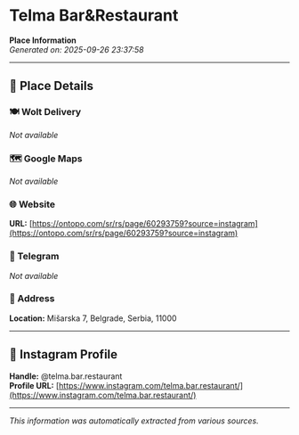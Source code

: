 # Telma Bar&Restaurant

**Place Information**  
*Generated on: 2025-09-26 23:37:58*

---

## 📍 Place Details

### 🍽️ Wolt Delivery
*Not available*

### 🗺️ Google Maps
*Not available*

### 🌐 Website
**URL:** [https://ontopo.com/sr/rs/page/60293759?source=instagram](https://ontopo.com/sr/rs/page/60293759?source=instagram)

### 📱 Telegram
*Not available*

### 📍 Address
**Location:** Mišarska 7, Belgrade, Serbia, 11000

---

## 🔗 Instagram Profile

**Handle:** @telma.bar.restaurant  
**Profile URL:** [https://www.instagram.com/telma.bar.restaurant/](https://www.instagram.com/telma.bar.restaurant/)

---

*This information was automatically extracted from various sources.*
